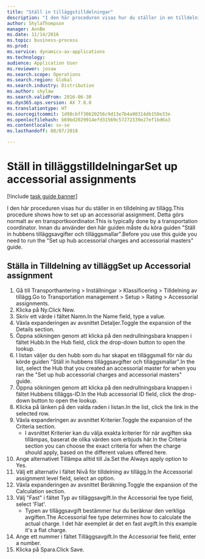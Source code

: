 ```yaml
--- 
title: "Ställ in tilläggstilldelningar"
description: "I den här proceduren visas hur du ställer in en tilldelning av tillägg."
author: ShylaThompson
manager: AnnBe
ms.date: 11/14/2016
ms.topic: business-process
ms.prod: 
ms.service: dynamics-ax-applications
ms.technology: 
audience: Application User
ms.reviewer: josaw
ms.search.scope: Operations
ms.search.region: Global
ms.search.industry: Distribution
ms.author: shylaw
ms.search.validFrom: 2016-06-30
ms.dyn365.ops.version: AX 7.0.0
ms.translationtype: HT
ms.sourcegitcommit: 1d98cbff30620256c9d13e7b4a90314db150e33e
ms.openlocfilehash: b69bd2029914efd31569c57272339e27ef1bd6a3
ms.contentlocale: sv-se
ms.lasthandoff: 08/07/2018

---
```

# <a name="set-up-accessorial-assignments"></a><span data-ttu-id="a2df2-103">Ställ in tilläggstilldelningar</span><span class="sxs-lookup"><span data-stu-id="a2df2-103">Set up accessorial assignments</span></span>

[!include [task guide banner](../../includes/task-guide-banner.md)]

<span data-ttu-id="a2df2-104">I den här proceduren visas hur du ställer in en tilldelning av tillägg.</span><span class="sxs-lookup"><span data-stu-id="a2df2-104">This procedure shows how to set up an accessorial assignment.</span></span> <span data-ttu-id="a2df2-105">Detta görs normalt av en transportkoordinator.</span><span class="sxs-lookup"><span data-stu-id="a2df2-105">This is typically done by a transportation coordinator.</span></span> <span data-ttu-id="a2df2-106">Innan du använder den här guiden måste du köra guiden "Ställ in hubbens tilläggsavgifter och tilläggsmallar".</span><span class="sxs-lookup"><span data-stu-id="a2df2-106">Before you use this guide you need to run the "Set up hub accessorial charges and accessorial masters" guide.</span></span>


## <a name="set-up-accessorial-assignment"></a><span data-ttu-id="a2df2-107">Ställa in Tilldelning av tillägg</span><span class="sxs-lookup"><span data-stu-id="a2df2-107">Set up Accessorial assignment</span></span>
1. <span data-ttu-id="a2df2-108">Gå till Transporthantering > Inställningar > Klassificering > Tilldelning av tillägg.</span><span class="sxs-lookup"><span data-stu-id="a2df2-108">Go to Transportation management > Setup > Rating > Accessorial assignments.</span></span>
2. <span data-ttu-id="a2df2-109">Klicka på Ny.</span><span class="sxs-lookup"><span data-stu-id="a2df2-109">Click New.</span></span>
3. <span data-ttu-id="a2df2-110">Skriv ett värde i fältet Namn.</span><span class="sxs-lookup"><span data-stu-id="a2df2-110">In the Name field, type a value.</span></span>
4. <span data-ttu-id="a2df2-111">Växla expanderingen av avsnittet Detaljer.</span><span class="sxs-lookup"><span data-stu-id="a2df2-111">Toggle the expansion of the Details section.</span></span>
5. <span data-ttu-id="a2df2-112">Öppna sökningen genom att klicka på den nedrullningsbara knappen i fältet Hubb.</span><span class="sxs-lookup"><span data-stu-id="a2df2-112">In the Hub field, click the drop-down button to open the lookup.</span></span>
6. <span data-ttu-id="a2df2-113">I listan väljer du den hubb som du har skapat en tilläggsmall för när du körde guiden "Ställ in hubbens tilläggsavgifter och tilläggsmallar".</span><span class="sxs-lookup"><span data-stu-id="a2df2-113">In the list, select the Hub that you created an accessorial master for when you ran the "Set up hub accessorial charges and accessorial masters" guide.</span></span> 
7. <span data-ttu-id="a2df2-114">Öppna sökningen genom att klicka på den nedrullningsbara knappen i fältet Hubbens tilläggs-ID.</span><span class="sxs-lookup"><span data-stu-id="a2df2-114">In the Hub accessorial ID field, click the drop-down button to open the lookup.</span></span>
8. <span data-ttu-id="a2df2-115">Klicka på länken på den valda raden i listan.</span><span class="sxs-lookup"><span data-stu-id="a2df2-115">In the list, click the link in the selected row.</span></span>
9. <span data-ttu-id="a2df2-116">Växla expanderingen av avsnittet Kriterier.</span><span class="sxs-lookup"><span data-stu-id="a2df2-116">Toggle the expansion of the Criteria section.</span></span>
    * <span data-ttu-id="a2df2-117">I avsnittet Kriterier kan du välja exakta kriterier för när avgiften ska tillämpas, baserat de olika värden som erbjuds här.</span><span class="sxs-lookup"><span data-stu-id="a2df2-117">In the Criteria section you can choose the exact criteria for when the charge should apply, based on the different values offered here.</span></span>  
10. <span data-ttu-id="a2df2-118">Ange alternativet Tillämpa alltid till Ja.</span><span class="sxs-lookup"><span data-stu-id="a2df2-118">Set the Always apply option to Yes.</span></span>
11. <span data-ttu-id="a2df2-119">Välj ett alternativ i fältet Nivå för tilldelning av tillägg.</span><span class="sxs-lookup"><span data-stu-id="a2df2-119">In the Accessorial assignment level field, select an option.</span></span>
12. <span data-ttu-id="a2df2-120">Växla expanderingen av avsnittet Beräkning.</span><span class="sxs-lookup"><span data-stu-id="a2df2-120">Toggle the expansion of the Calculation section.</span></span>
13. <span data-ttu-id="a2df2-121">Välj "Fast" i fältet Typ av tilläggsavgift.</span><span class="sxs-lookup"><span data-stu-id="a2df2-121">In the Accessorial fee type field, select 'Flat'.</span></span>
    * <span data-ttu-id="a2df2-122">Typen av tilläggsavgift bestämmer hur du beräknar den verkliga avgiften.</span><span class="sxs-lookup"><span data-stu-id="a2df2-122">The Accessorial fee type determines how to calculate the actual charge.</span></span> <span data-ttu-id="a2df2-123">I det här exemplet är det en fast avgift.</span><span class="sxs-lookup"><span data-stu-id="a2df2-123">In this example it's a flat charge.</span></span>  
14. <span data-ttu-id="a2df2-124">Ange ett nummer i fältet Tilläggsavgift.</span><span class="sxs-lookup"><span data-stu-id="a2df2-124">In the Accessorial fee field, enter a number.</span></span>
15. <span data-ttu-id="a2df2-125">Klicka på Spara.</span><span class="sxs-lookup"><span data-stu-id="a2df2-125">Click Save.</span></span>



